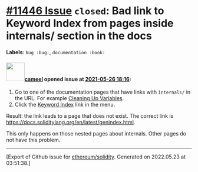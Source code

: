 # [\#11446 Issue](https://github.com/ethereum/solidity/issues/11446) `closed`: Bad link to Keyword Index from pages inside internals/ section in the docs
**Labels**: `bug :bug:`, `documentation :book:`


#### <img src="https://avatars.githubusercontent.com/u/137030?v=4" width="50">[cameel](https://github.com/cameel) opened issue at [2021-05-26 18:16](https://github.com/ethereum/solidity/issues/11446):

1. Go to one of the documentation pages that have links with `internals/` in the URL. For example [Cleaning Up Variables](https://docs.soliditylang.org/en/latest/internals/variable_cleanup.html).
2. Click the [Keyword Index](https://docs.soliditylang.org/en/latest/internals/genindex.html) link in the menu.

Result: the link leads to a page that does not exist. The correct link is https://docs.soliditylang.org/en/latest/genindex.html.

This only happens on those nested pages about internals. Other pages do not have this problem.




-------------------------------------------------------------------------------



[Export of Github issue for [ethereum/solidity](https://github.com/ethereum/solidity). Generated on 2022.05.23 at 03:51:38.]
